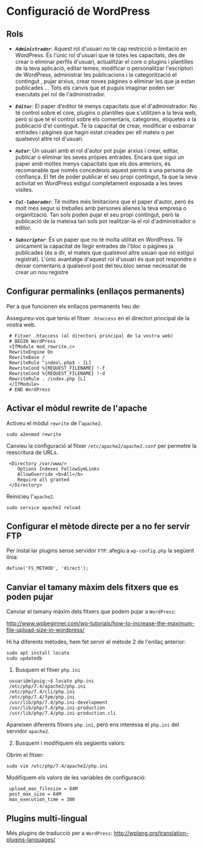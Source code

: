 # Configuració de WordPress

## Rols
* ***`Administrador`***: Aquest rol d'usuari no té cap restricció o limitació en WordPress. És l'únic rol d'usuari que té totes les capacitats, des de crear o eliminar perfils d'usuari, actualitzar el core o plugins i plantilles de la teva aplicació, editar temes, modificar o personalitzar l'escriptori de WordPress, administrar les publicacions i la categorització el contingut , pujar arxius, crear noves pàgines o eliminar les que ja estan publicades ... Tots els canvis que et puguis imaginar poden ser executats pel rol de l'administrador.

* ***`Editor`***: El paper d'editor té menys capacitats que el d'administrador. No té control sobre el core, plugins o plantilles que s'utilitzen a la teva web, però sí que té el control sobre els comentaris, categories, etiquetes o la publicació d'el contingut. Té la capacitat de crear, modificar o esborrar entrades i pàgines que hagin estat creades per ell mateix o per qualsevol altre rol d'usuari.

* ***`Autor`***: Un usuari amb el rol d'autor pot pujar arxius i crear, editar, publicar o eliminar les seves pròpies entrades. Encara que sigui un paper amb moltes menys capacitats que els dos anteriors, és recomanable que només concedeixis aquest permís a una persona de confiança. El fet de poder publicar el seu propi contingut, fa que la seva activitat en WordPress estigui completament exposada a les teves visites.

* ***`Col·laborador`***: Té moltes més limitacions que el paper d'autor, però és molt més segur si treballes amb persones alienes la teva empresa o organització. Tan sols poden pujar el seu propi contingut, però la publicació de la mateixa tan sols pot realitzar-la el rol d'administrador o editor.

* ***`Subscriptor`***: És un paper que no té molta utilitat en WordPress. Té únicament la capacitat de llegir entrades de l'bloc o pàgines ja publicades (és a dir, el mateix que qualsevol altre usuari que no estigui registrat). L'únic avantatge d'aquest rol d'usuari és que pot respondre o deixar comentaris a qualsevol post del teu bloc sense necessitat de crear un nou registre

## Configurar permalinks (enllaços permanents)
Per a que funcionen els enllaços permanents heu de:

Assegureu-vos que teniu el fitxer `.htaccess` en el directori principal de la vostra web.
~~~
 # Fitxer .htaccess (al directori principal de la vostra web)
 # BEGIN WordPress
 <IfModule mod_rewrite.c>
 RewriteEngine On
 RewriteBase /
 RewriteRule ^index\.php$ - [L]
 RewriteCond %{REQUEST_FILENAME} !-f
 RewriteCond %{REQUEST_FILENAME} !-d
 RewriteRule . /index.php [L]
 </IfModule>
 # END WordPress
~~~

## Activar el mòdul rewrite de l'apache

Activeu el mòdul `rewrite` de l'`apache2`.
~~~
sudo a2enmod rewrite
~~~

Canvieu la configuració al fitxer `/etc/apache2/apache2.conf` per permetre la reescritura de URLs.

~~~
 <Directory /var/www/>
    Options Indexes FollowSymLinks
    AllowOverride <b>All</b>
    Require all granted
 </Directory>
~~~

Reinicieu l'`apache2`.
~~~
sudo service apache2 reload
~~~

## Configurar el mètode directe per a no fer servir FTP
Per instal·lar plugins sense servidor `FTP`: afegiu a `wp-config.php` la següent línia:
~~~
define('FS_METHOD', 'direct');
~~~

## Canviar el tamany màxim dels fitxers que es poden pujar
Canviar el tamany màxim dels fitxers que podem pujar a `WordPress`:

http://www.wpbeginner.com/wp-tutorials/how-to-increase-the-maximum-file-upload-size-in-wordpress/

Hi ha diferents mètodes, hem fet servir el mètode 2 de l'enllaç anterior:

~~~
sudo apt install locate
sudo updatedb
~~~

1. Busquem el fitxer `php.ini`

~~~
 usuari@elpuig:~$ locate php.ini
 /etc/php/7.4/apache2/php.ini
 /etc/php/7.4/cli/php.ini
 /etc/php/7.4/fpm/php.ini
 /usr/lib/php/7.4/php.ini-development
 /usr/lib/php/7.4/php.ini-production
 /usr/lib/php/7.4/php.ini-production.cli
~~~

 Apareixen diferents fitxers `php.ini`, però ens interessa el `php.ini` del servidor `apache2`.



2. Busquem i modifiquem els següents valors:

Obrim el fitxer:
~~~
sudo vim /etc/php/7.4/apache2/php.ini
~~~

Modifiquem els valors de les variables de configuració:
~~~
 upload_max_filesize = 64M
 post_max_size = 64M
 max_execution_time = 300
~~~

## Plugins multi-lingual
Més plugins de traducció per a `WordPress`: http://wplang.org/translation-plugins-languages/
